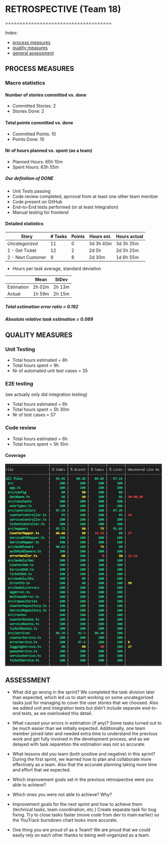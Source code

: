 # RETROSPECTIVE (Team 18)

=====================================

Index:

- [process measures](#process-measures)
- [quality measures](#quality-measures)
- [general assessment](#assessment)

## PROCESS MEASURES

### Macro statistics

#### Number of stories committed vs. done

- Committed Stories: 2
- Stories Done: 2

#### Total points committed vs. done

- Committed Points: 10
- Points Done: 10

#### Nr of hours planned vs. spent (as a team)

- Planned Hours: 65h 10m
- Spent Hours: 63h 55m

##### Our definition of DONE

- Unit Tests passing
- Code review completed, aprroval from at least one other team member
- Code present on GitHub
- End-to-End tests performed (or at least Integration)
- Manual testing for frontend

#### Detailed statistics

| Story             | # Tasks | Points | Hours est. | Hours actual |
| ----------------- | ------- | ------ | ---------- | ------------ |
| _Uncategorized_   | 11      | 0      | 3d 3h 40m  | 3d 3h 35m    |
| 1 - Get Ticket    | 12      | 2      | 2d 5h      | 2d 5h 25m    |
| 2 - Next Customer | 9       | 8      | 2d 30m     | 1d 6h 55m    |

- Hours per task average, standard deviation

|            | Mean   | StDev  |
| ---------- | ------ | ------ |
| Estimation | 2h 02m | 2h 13m |
| Actual     | 1h 59m | 2h 15m |

##### Total estimation error ratio = 0.192

##### Absolute relative task estimation = 0.089

## QUALITY MEASURES

### Unit Testing

- Total hours estimated = 8h
- Total hours spent = 9h
- Nr of automated unit test cases = 35

### E2E testing

(we actually only did integration testing)

- Total hours estimated = 6h
- Total hours spent = 5h 30m
- Nr of test cases = 57

### Code review

- Total hours estimated = 6h
- Total hours spent = 5h 10m

#### Coverage

![Test coverage chart](./img/coverage.png)

## ASSESSMENT


- What did go wrong in the sprint?
We completed the task division later than expected, which led us to start working on some uncategorized tasks just for managing to cover the user stories that we choosed.
Also we added unit and integration tests but didn’t include separate end-to-end tests, as we overlooked this detail.

- What caused your errors in estimation (if any)?
Some tasks turned out to be much easier than we initially expected.
Additionally, one team member joined later and needed extra time to understand the previous work and get fully involved in the development process, and as we delayed with task separetion the estimation was not so accurate.

- What lessons did you learn (both positive and negative) in this sprint?
During the first sprint, we learned how to plan and collaborate more effectively as a team.
Also that the accurate planning taking more time and effort that we expected.

- Which improvement goals set in the previous retrospective were you able to achieve?
- Which ones you were not able to achieve? Why?

- Improvement goals for the next sprint and how to achieve them (technical tasks, team coordination, etc.)
Create separate task for bug fixing.
Try to close tasks faster (move code from dev to main earlier) so the YouTrack burndown chart looks more accurate.

- One thing you are proud of as a Team!!
We are proud that we could easily rely on each other thanks to being well-organized as a team.
